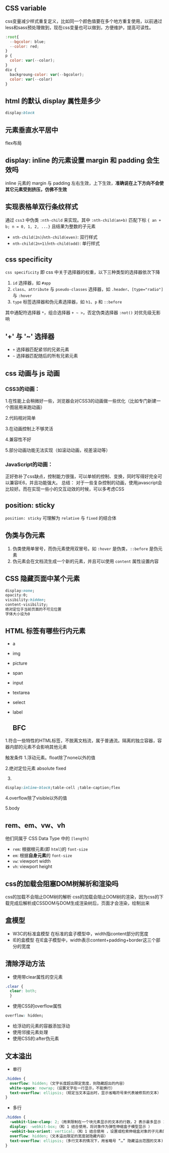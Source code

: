 ## CSS variable

css变量减少样式重复定义，比如同一个颜色值要在多个地方重复使用，以前通过less和sass预处理做到，现在css变量也可以做到，方便维护，提高可读性。

```js
:root{
  --bgcolor: blue;
  --color: red;
}
p {
  color: var(--color);
}
div {
  backgroung-color: var(--bgcolor);
  color: var(--color)
}
```

## html 的默认 display 属性是多少

```css
display:block
```

## 元素垂直水平居中

flex布局

## display: inline 的元素设置 margin 和 padding 会生效吗

inline 元素的 margin 与 padding 左右生效，上下生效，**准确说在上下方向不会使其它元素受到挤压，仿佛不生效**

## 实现表格单双行条纹样式

通过 `css3` 中伪类 `:nth-child` 来实现。其中 `:nth-child(an+b)` 匹配下标 `{ an + b; n = 0, 1, 2, ...}` 且结果为整数的子元素

- `nth-child(2n)`/`nth-child(even)`: 双行样式
- `nth-child(2n+1)`/`nth-child(odd)`: 单行样式

## css specificity

`css specificity` 即 css 中关于选择器的权重，以下三种类型的选择器依次下降

1. `id` 选择器，如 `#app`
2. `class`、`attribute` 与 `pseudo-classes` 选择器，如 `.header`、`[type="radio"]` 与 `:hover`
3. `type` 标签选择器和伪元素选择器，如 `h1`、`p` 和 `::before`

其中通配符选择器 `*`，组合选择器 `+ ~ >`，否定伪类选择器 `:not()` 对优先级无影响

##  '+' 与 '~' 选择器

- `+` 选择器匹配紧邻的兄弟元素
- `~` 选择器匹配随后的所有兄弟元素

## css 动画与 js 动画

### CSS3的动画：

1.在性能上会稍微好一些，浏览器会对CSS3的动画做一些优化（比如专门新建一个图层用来跑动画）

2.代码相对简单 　

3.在动画控制上不够灵活 　

4.兼容性不好 　　

5.部分动画功能无法实现（如滚动动画，视差滚动等）

###  JavaScript的动画：

 正好弥补了css缺点，控制能力很强，可以单帧的控制、变换，同时写得好完全可以兼容IE6，并且功能强大。 总结： 对于一些复杂控制的动画，使用javascript会比较好。而在实现一些小的交互动效的时候，可以多考虑CSS

## position: sticky

`position: sticky` 可理解为 `relative` 与 `fixed` 的结合体

##  伪类与伪元素

1. 伪类使用单冒号，而伪元素使用双冒号。如 `:hover` 是伪类，`::before` 是伪元素
2. 伪元素会在文档流生成一个新的元素，并且可以使用 `content` 属性设置内容

## CSS 隐藏页面中某个元素

```css
display:none;
opacity:0;
visibility:hidden;
content-visibility;
绝对定位于当前页面的不可见位置
字体大小设为0
```

## HTML 标签有哪些行内元素

- a

- img

- picture

- span

- input

- textarea

- select

- label

  ## BFC

1.符合一些特性的HTML标签，不脱离文档流，属于普通流。隔离的独立容器，容器内部的元素不会影响其他元素

触发条件 1.浮动元素。float除了none以外的值

2.绝对定位元素 absolute fixed

3.

```css
display:inline-block;table-cell ;table-caption;flex
```

4.overflow除了visible以外的值

5.body

## rem、em、vw、vh

他们同属于 CSS Data Type 中的 `[length]`

- `rem`: 根据根元素(即 `html`)的 `font-size`
- `em`: 根据**自身元素**的 `font-size`
- `vw`: viewport width
- `vh`: viewport height

## css的加载会阻塞DOM树解析和渲染吗

css的加载不会阻止DOM树的解析
css的加载会阻止DOM树的渲染，因为css的下载完成后解析成CSSDOM与DOM生成渲染树后，页面才会渲染，绘制出来

## 盒模型
- W3C的标准盒模型
在标准的盒子模型中，width指content部分的宽度
- IE的盒模型
在IE盒子模型中，width表示content+padding+border这三个部分的宽度

## 清除浮动方法

- 使用带clear属性的空元素
```css
.clear {
  clear: both;
  }
```

- 使用CSS的overflow属性
```css
overflow: hidden;
```
- 给浮动的元素的容器添加浮动
- 使用邻接元素处理
- 使用CSS的:after伪元素

## 文本溢出
- 单行
```css
.hidden {
  overflow: hidden;（文字长度超出限定宽度，则隐藏超出的内容）
  white-space: nowrap;（设置文字在一行显示，不能换行）
  text-overflow: ellipsis;（规定当文本溢出时，显示省略符号来代表被修剪的文本）
}
```

- 多行
```css
.hidden {
  -webkit-line-clamp: 2;（用来限制在一个块元素显示的文本的行数，2 表示最多显示 2 行。为了实现该效果，它需要组合其他的 WebKit 属性）
  display: -webkit-box;（和 1 结合使用，将对象作为弹性伸缩盒子模型显示 ）
  -webkit-box-orient: vertical;（和 1 结合使用 ，设置或检索伸缩盒对象的子元素的排列方式 ）
  overflow: hidden;（文本溢出限定的宽度就隐藏内容）
  text-overflow: ellipsis;（多行文本的情况下，用省略号 “…” 隐藏溢出范围的文本)
}
```